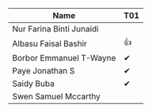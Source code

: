 |Name                              |T01|
|----------------------------------|---|
|Nur Farina Binti Junaidi          |   |
|Albasu Faisal Bashir              | 👍 |
|Borbor Emmanuel T-Wayne           | ✔ |
|Paye Jonathan S                   | ✔ |
|Saidy Buba                        | ✔ |
|Swen Samuel Mccarthy              |   |
